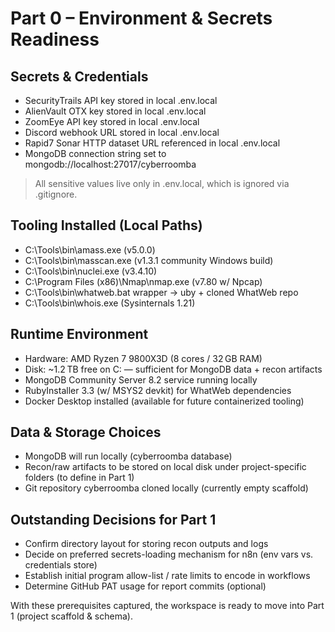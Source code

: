 # Part 0 – Environment & Secrets Readiness

## Secrets & Credentials
- SecurityTrails API key stored in local .env.local
- AlienVault OTX key stored in local .env.local
- ZoomEye API key stored in local .env.local
- Discord webhook URL stored in local .env.local
- Rapid7 Sonar HTTP dataset URL referenced in local .env.local
- MongoDB connection string set to mongodb://localhost:27017/cyberroomba

> All sensitive values live only in .env.local, which is ignored via .gitignore.

## Tooling Installed (Local Paths)
- C:\Tools\bin\amass.exe (v5.0.0)
- C:\Tools\bin\masscan.exe (v1.3.1 community Windows build)
- C:\Tools\bin\nuclei.exe (v3.4.10)
- C:\Program Files (x86)\Nmap\nmap.exe (v7.80 w/ Npcap)
- C:\Tools\bin\whatweb.bat wrapper → uby + cloned WhatWeb repo
- C:\Tools\bin\whois.exe (Sysinternals 1.21)

## Runtime Environment
- Hardware: AMD Ryzen 7 9800X3D (8 cores / 32 GB RAM)
- Disk: ~1.2 TB free on C: — sufficient for MongoDB data + recon artifacts
- MongoDB Community Server 8.2 service running locally
- RubyInstaller 3.3 (w/ MSYS2 devkit) for WhatWeb dependencies
- Docker Desktop installed (available for future containerized tooling)

## Data & Storage Choices
- MongoDB will run locally (cyberroomba database)
- Recon/raw artifacts to be stored on local disk under project-specific folders (to define in Part 1)
- Git repository cyberroomba cloned locally (currently empty scaffold)

## Outstanding Decisions for Part 1
- Confirm directory layout for storing recon outputs and logs
- Decide on preferred secrets-loading mechanism for n8n (env vars vs. credentials store)
- Establish initial program allow-list / rate limits to encode in workflows
- Determine GitHub PAT usage for report commits (optional)

With these prerequisites captured, the workspace is ready to move into Part 1 (project scaffold & schema).
